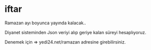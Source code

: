 # iftar

Ramazan ayı boyunca yayında kalacak.. 

Diyanet sisteminden Json veriyi alıp geriye kalan süreyi hesaplıyoruz.

Denemek için => yedi24.net/ramazan adresine girebilirsiniz.
